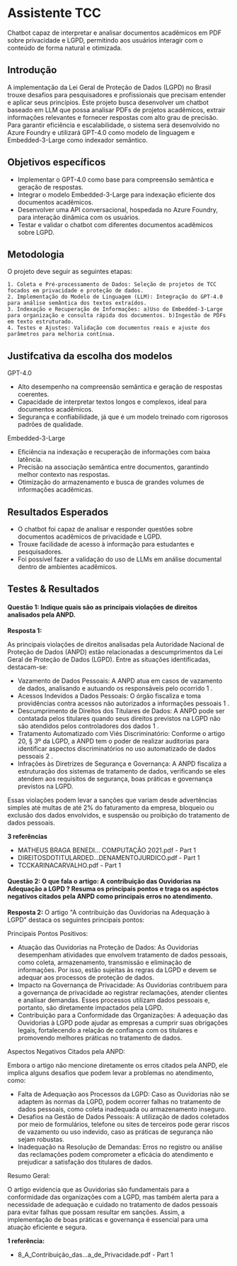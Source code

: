 
# Assistente TCC

Chatbot capaz de interpretar e analisar documentos acadêmicos em PDF sobre privacidade e LGPD, permitindo aos usuários interagir com o conteúdo de forma natural e otimizada.



## Introdução

A implementação da Lei Geral de Proteção de Dados (LGPD) no Brasil trouxe desafios para pesquisadores e profissionais que precisam entender e aplicar seus princípios. Este projeto busca desenvolver um chatbot baseado em LLM que possa analisar PDFs de projetos acadêmicos, extrair informações relevantes e fornecer respostas com alto grau de precisão. Para garantir eficiência e escalabilidade, o sistema será desenvolvido no Azure Foundry e utilizará GPT-4.0 como modelo de linguagem e Embedded-3-Large como indexador semântico.


## Objetivos específicos

 - Implementar o GPT-4.0 como base para compreensão semântica e geração de respostas.
 - Integrar o modelo Embedded-3-Large para indexação eficiente dos documentos acadêmicos.
 - Desenvolver uma API conversacional, hospedada no Azure Foundry, para interação dinâmica com os usuários.
 - Testar e validar o chatbot com diferentes documentos acadêmicos sobre LGPD.




## Metodologia

O projeto deve seguir as seguintes etapas:

   
    1. Coleta e Pré-processamento de Dados: Seleção de projetos de TCC focados em privacidade e proteção de dados.
    2. Implementação do Modelo de Linguagem (LLM): Integração do GPT-4.0 para análise semântica dos textos extraídos.
    3. Indexação e Recuperação de Informações: a)Uso do Embedded-3-Large para organização e consulta rápida dos documentos. b)Ingestão de PDFs em texto estruturado.
    4. Testes e Ajustes: Validação com documentos reais e ajuste dos parâmetros para melhoria contínua.


## Justifcativa da escolha dos modelos

GPT-4.0
- Alto desempenho na compreensão semântica e geração de respostas coerentes.
- Capacidade de interpretar textos longos e complexos, ideal para documentos acadêmicos.
- Segurança e confiabilidade, já que é um modelo treinado com rigorosos padrões de qualidade.


Embedded-3-Large

- Eficiência na indexação e recuperação de informações com baixa latência.
- Precisão na associação semântica entre documentos, garantindo melhor contexto nas respostas.
- Otimização do armazenamento e busca de grandes volumes de informações acadêmicas.


## Resultados Esperados

- O chatbot foi capaz de analisar e responder questões sobre documentos acadêmicos de privacidade e LGPD.
- Trouxe facilidade de acesso à informação para estudantes e pesquisadores.
- Foi possível fazer a validação do uso de LLMs em análise documental dentro de ambientes acadêmicos.


## Testes & Resultados 

#### Questão 1: Indique quais são as principais violações de direitos analisados pela ANPD.

**Resposta 1:** 

As principais violações de direitos analisadas pela Autoridade Nacional de Proteção de Dados (ANPD) estão relacionadas a descumprimentos da Lei Geral de Proteção de Dados (LGPD). Entre as situações identificadas, destacam-se:
- Vazamento de Dados Pessoais: A ANPD atua em casos de vazamento de dados, analisando e autuando os responsáveis pelo ocorrido 1 .
- Acessos Indevidos a Dados Pessoais: O órgão fiscaliza e toma providências contra acessos não autorizados a informações pessoais 1 .
- Descumprimento de Direitos dos Titulares de Dados: A ANPD pode ser contatada pelos titulares quando seus direitos previstos na LGPD não são atendidos pelos controladores dos dados 1 .
- Tratamento Automatizado com Viés Discriminatório: Conforme o artigo 20, § 3º da LGPD, a ANPD tem o poder de realizar auditorias para identificar aspectos discriminatórios no uso automatizado de dados pessoais 2 .
- Infrações às Diretrizes de Segurança e Governança: A ANPD fiscaliza a estruturação dos sistemas de tratamento de dados, verificando se eles atendem aos requisitos de segurança, boas práticas e governança previstos na LGPD.

Essas violações podem levar a sanções que variam desde advertências simples até multas de até 2% do faturamento da empresa, bloqueio ou exclusão dos dados envolvidos, e suspensão ou proibição do tratamento de dados pessoais.

**3 referências**
- MATHEUS BRAGA BENEDI... COMPUTAÇÃO 2021.pdf - Part 1
- DIREITOSDOTITULARDED...DENAMENTOJURDICO.pdf - Part 1
- TCCKARINACARVALHO.pdf - Part 1


#### Questão 2: O que fala o artigo: A contribuição das Ouvidorias na Adequação a LGPD ? Resuma os principais pontos e traga os aspéctos negativos citados pela ANPD como principais erros no atendimento.

**Resposta 2:**
O artigo "A contribuição das Ouvidorias na Adequação à LGPD" destaca os seguintes principais pontos:

Principais Pontos Positivos:
- Atuação das Ouvidorias na Proteção de Dados: As Ouvidorias desempenham atividades que envolvem tratamento de dados pessoais, como coleta, armazenamento, transmissão e eliminação de informações. Por isso, estão sujeitas às regras da LGPD e devem se adequar aos processos de proteção de dados.
- Impacto na Governança de Privacidade: As Ouvidorias contribuem para a governança de privacidade ao registrar reclamações, atender clientes e analisar demandas. Esses processos utilizam dados pessoais e, portanto, são diretamente impactados pela LGPD.
- Contribuição para a Conformidade das Organizações: A adequação das Ouvidorias à LGPD pode ajudar as empresas a cumprir suas obrigações legais, fortalecendo a relação de confiança com os titulares e promovendo melhores práticas no tratamento de dados.

Aspectos Negativos Citados pela ANPD:

Embora o artigo não mencione diretamente os erros citados pela ANPD, ele implica alguns desafios que podem levar a problemas no atendimento, como:
- Falta de Adequação aos Processos da LGPD: Caso as Ouvidorias não se adaptem às normas da LGPD, podem ocorrer falhas no tratamento de dados pessoais, como coleta inadequada ou armazenamento inseguro.
- Desafios na Gestão de Dados Pessoais: A utilização de dados coletados por meio de formulários, telefone ou sites de terceiros pode gerar riscos de vazamento ou uso indevido, caso as práticas de segurança não sejam robustas.
- Inadequação na Resolução de Demandas: Erros no registro ou análise das reclamações podem comprometer a eficácia do atendimento e prejudicar a satisfação dos titulares de dados.

Resumo Geral:

O artigo evidencia que as Ouvidorias são fundamentais para a conformidade das organizações com a LGPD, mas também alerta para a necessidade de adequação e cuidado no tratamento de dados pessoais para evitar falhas que possam resultar em sanções. Assim, a implementação de boas práticas e governança é essencial para uma atuação eficiente e segura.

**1 referência:**
- 8_A_Contribuição_das...a_de_Privacidade.pdf - Part 1

